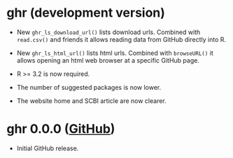 # ghr (development version)

* New `ghr_ls_download_url()` lists download urls. Combined with `read.csv()` and friends it allows reading data from GitHub directly into R.

* New `ghr_ls_html_url()` lists html urls. Combined with `browseURL()` it allows opening an html web browser at a specific GitHub page.

* R >= 3.2 is now required.

* The number of suggested packages is now lower.

* The website home and SCBI article are now clearer.

# ghr 0.0.0 ([GitHub](https://github.com/maurolepore/ghr/releases))

* Initial GitHub release.

